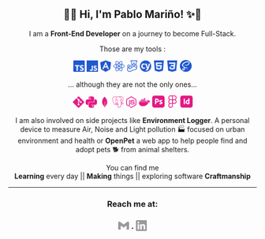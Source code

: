 <!--
**pablomarino/pablomarino** is a ✨ _special_ ✨ repository because its `README.md` (this file) appears on your GitHub profile.

Here are some ideas to get you started:

- 🔭 I’m currently working on ...
- 🌱 I’m currently learning ...
- 👯 I’m looking to collaborate on ...
- 🤔 I’m looking for help with ...
- 💬 Ask me about ...
- 📫 How to reach me: ...
- 😄 Pronouns: ...
- ⚡ Fun fact: ...
-->

<h2 align="center">🦀✨ Hi, I'm Pablo Mariño! ✨🦀</h2>

<p align="center">I am a <b>Front-End Developer</b> on a journey to become Full-Stack.</p>

<p align="center">Those are my tools :</p>
<p align="center"></p>
<p align="center">
<div align="center">
  <img height="23px" src="./assets/img/typescript.svg" alt="TypeScript logo" />
  <img height="23px" src="./assets/img/javascript.svg" alt="JavaScript logo" />

  <img height="23px" src="./assets/img/angular.svg" alt="Angular logo" />
  <img height="23px" src="./assets/img/react.svg" alt="React logo" />

  <img height="23px" src="./assets/img/jest.svg" alt="Jest logo" />
  <img height="23px" src="./assets/img/cypress.svg" alt="Cypress logo" />

  <img height="23px" src="./assets/img/html5.svg" alt="HTML5 logo" />

  <img height="23px" src="./assets/img/css3.svg" alt="CSS logo" />
  <img height="24.5px" src="./assets/img/sass.svg" alt="SASS logo" />
</div>
</p>
<p align="center">
<div align="center">
  <p align="center">... although they are not the only ones...</p>
  <img height="23px" src="./assets/img/git.svg" alt="Git logo" />

  <img height="23px" src="./assets/img/python.svg" alt="Python logo" />

  <img height="23px" src="./assets/img/mongodb.svg" alt="MongoDb logo" />
  <img height="23px" src="./assets/img/postgresql.svg" alt="PostgreSQL logo" />
  <img height="23px" src="./assets/img/nodedotjs.svg" alt="NodeJS logo" />
  <img height="23px" src="./assets/img/docker.svg" alt="Docker logo" />

  <img height="24.5x" src="./assets/img/adobephotoshop.svg" alt="Photoshop logo" />
  <img height="24.5x" src="./assets/img/figma.svg" alt="Figma logo" />
  <img height="24.5x" src="./assets/img/adobeindesign.svg" alt="Indesign logo" />

</div>

<p align="center"></p>
<p align="center" margin-top="24px">I am also involved on side projects like <b>Environment Logger</b>. A personal device to measure Air, Noise and Light pollution 🏭 focused on urban environment and health 
  or <b>OpenPet</b> a web app to help people find and adopt pets 🐕 from animal shelters.</p>
</p>

<p align="center"></p>
<p align="center" margin-top="24px">You can find me <br>
  <b>Learning</b> every day || <b>Making</b> things || exploring software <b>Craftmanship</b>
</p>

<p align="center"></p>

<hr>
<h3 align="center">Reach me at:<h3>
<p align="center"><a href="mailto:pablo.marino.boga@gmail.com"><img height="22px" src="./assets/img/gmail.svg"
      alt="Gmail logo" /></a> · 
  <a href="https://www.linkedin.com/in/pablomarino/"><img height="22px" src="./assets/img/linkedin.svg"
      alt="LinkedIn logo" /></a>
  <!--<a href="https://codepen.io/pablomarino"><img height="22px" src="./assets/img/codepen.svg"
      alt="Codepen logo" /></a>-->
</p>